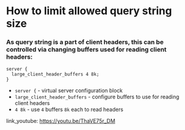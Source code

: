 # How to limit allowed query string size

### As query string is a part of client headers, this can be controlled via changing buffers used for reading client headers:

```nginx
server {
  large_client_header_buffers 4 8k;
}
```

- `server {` - virtual server configuration block
- `large_client_header_buffers` - configure buffers to use for reading client headers
- `4 8k` - use `4` buffers `8k` each to read headers


link_youtube: https://youtu.be/ThaVE75r_DM

